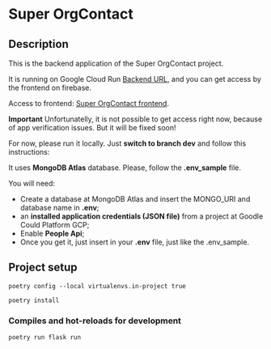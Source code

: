 # Super OrgContact

## Description

This is the backend application of the Super OrgContact project.

It is running on Google Cloud Run [Backend URL](https://superorgcontact-3fufpf5spq-rj.a.run.app), and you can get access by the frontend on firebase. 

Access to frontend: [Super OrgContact frontend](https://superorgcontactfirebase.web.app/).

**Important** Unfortunatelly, it is not possible to get access right now, because of app verification issues. But it will be fixed soon!

For now, please run it locally. Just **switch to branch dev** and follow this instructions: 

It uses **MongoDB Atlas** database. Please, follow the **.env_sample** file.

You will need:
- Create a database at MongoDB Atlas and insert the MONGO_URI and database name in **.env**;
- an **installed application credentials (JSON file)** from a project at Goodle Could Platform GCP;
- Enable **People Api**;
- Once you get it, just insert in your **.env** file, just like the .env_sample.

## Project setup
```
poetry config --local virtualenvs.in-project true
```
```
poetry install
```

### Compiles and hot-reloads for development
```
poetry run flask run
```

